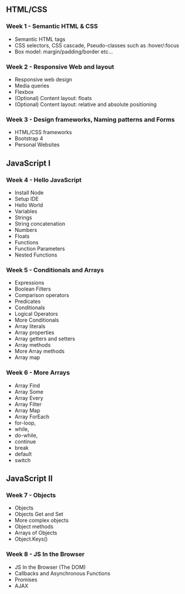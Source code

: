## HTML/CSS ##

### Week 1 - Semantic HTML & CSS ###
- Semantic HTML tags
- CSS selectors, CSS cascade, Pseudo-classes such as :hover/:focus
- Box model: margin/padding/border etc...

### Week 2 - Responsive Web and layout ###
- Responsive web design
- Media queries
- Flexbox
- (Optional) Content layout: floats
- (Optional) Content layout: relative and absolute positioning

### Week 3 - Design frameworks, Naming patterns and Forms ###
- HTML/CSS frameworks
- Bootstrap 4
- Personal Websites


## JavaScript I ##

### Week 4 - Hello JavaScript ###

- Install Node
- Setup IDE
- Hello World
- Variables
- Strings
- String concatenation
- Numbers
- Floats
- Functions
- Function Parameters
- Nested Functions

### Week 5 - Conditionals and Arrays ###

- Expressions
- Boolean Filters
- Comparison operators
- Predicates
- Conditionals
- Logical Operators
- More Conditionals
- Array literals
- Array properties
- Array getters and setters
- Array methods
- More Array methods
- Array map

### Week 6 - More Arrays ###

- Array Find
- Array Some
- Array Every
- Array Filter
- Array Map
- Array ForEach
- for-loop, 
- while, 
- do-while, 
- continue
- break
- default
- switch


## JavaScript II ##

### Week 7 - Objects ###

- Objects
- Objects Get and Set
- More complex objects
- Object methods
- Arrays of Objects
- Object.Keys()

### Week 8 - JS In the Browser ###

- JS In the Browser (The DOM)
- Callbacks and Asynchronous Functions
- Promises
- AJAX
